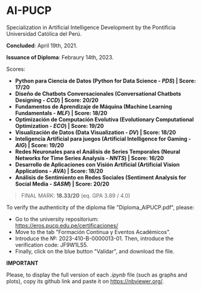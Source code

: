 # AI-PUCP
Specialization in Artificial Intelligence Development by the Pontificia Universidad Católica del Perú.

**Concluded**: April 19th, 2021.

**Issuance of Diploma**: Febraury 14th, 2023.

Scores:

- **Python para Ciencia de Datos (Python for Data Science - _PDS_) | Score: 17/20**
- **Diseño de Chatbots Conversacionales (Conversational Chatbots Designing - _CCD_) | Score: 20/20**
- **Fundamentos de Aprendizaje de Máquina (Machine Learning Fundamentals - _MLF_) | Score: 18/20**
- **Optimización de Computación Evolutiva (Evolutionary Computational Optimization - _ECO_) | Score: 19/20**
- **Visualización de Datos (Data Visualization - _DV_) | Score: 18/20**
- **Inteligencia Artificial para juegos (Artificial Intelligence for Gaming - _AIG_) | Score: 19/20**
- **Redes Neuronales para el Análisis de Series Temporales (Neural Networks for Time Series Analysis - _NNTS_) | Score: 16/20**
- **Desarrollo de Aplicaciones con Visión Artificial (Artificial Vision Applications - _AVA_) | Score: 18/20**
- **Análisis de Sentimiento en Redes Sociales (Sentiment Analysis for Social Media - _SASM_) | Score: 20/20**

> FINAL MARK: **18.33/20** (eq. GPA 3.89 / 4.0)

To verify the authenticity of the diploma file "Diploma_AIPUCP.pdf", please:
- Go to the university repositorium: https://eros.pucp.edu.pe/certificaciones/ 
- Move to the tab "Formación Continua y Eventos Académicos".
- Introduce the №: 2023-410-B-0000013-01. Then, introduce the verification code: JF9W1LS5.
- Finally, click on the blue button "Validar", and download the file.

**IMPORTANT**

Please, to display the full version of each _.ipynb_ file (such as graphs and plots), copy its github link and paste it on https://nbviewer.org/.
